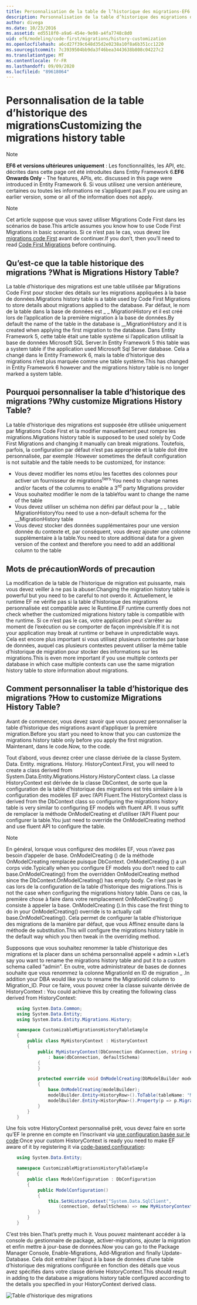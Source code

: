 ```yaml
---
title: Personnalisation de la table de l’historique des migrations-EF6
description: Personnalisation de la table d’historique des migrations dans Entity Framework 6
author: divega
ms.date: 10/23/2016
ms.assetid: ed5518f0-a9a6-454e-9e98-a4fa7748c8d0
uid: ef6/modeling/code-first/migrations/history-customization
ms.openlocfilehash: a6cd27f39c648d35d2e0238a10f8a6b351cc1220
ms.sourcegitcommit: 7c3939504bb9da3f46bea3443638b808c04227c2
ms.translationtype: MT
ms.contentlocale: fr-FR
ms.lasthandoff: 09/09/2020
ms.locfileid: "89618064"
---
```

# <a name="customizing-the-migrations-history-table"></a><span data-ttu-id="64892-103">Personnalisation de la table d’historique des migrations</span><span class="sxs-lookup"><span data-stu-id="64892-103">Customizing the migrations history table</span></span>
> [!NOTE]
> <span data-ttu-id="64892-104">**EF6 et versions ultérieures uniquement** : Les fonctionnalités, les API, etc. décrites dans cette page ont été introduites dans Entity Framework 6.</span><span class="sxs-lookup"><span data-stu-id="64892-104">**EF6 Onwards Only** - The features, APIs, etc. discussed in this page were introduced in Entity Framework 6.</span></span> <span data-ttu-id="64892-105">Si vous utilisez une version antérieure, certaines ou toutes les informations ne s’appliquent pas.</span><span class="sxs-lookup"><span data-stu-id="64892-105">If you are using an earlier version, some or all of the information does not apply.</span></span>

> [!NOTE]
> <span data-ttu-id="64892-106">Cet article suppose que vous savez utiliser Migrations Code First dans les scénarios de base.</span><span class="sxs-lookup"><span data-stu-id="64892-106">This article assumes you know how to use Code First Migrations in basic scenarios.</span></span> <span data-ttu-id="64892-107">Si ce n’est pas le cas, vous devez lire [migrations code First](xref:ef6/modeling/code-first/migrations/index) avant de continuer.</span><span class="sxs-lookup"><span data-stu-id="64892-107">If you don’t, then you’ll need to read [Code First Migrations](xref:ef6/modeling/code-first/migrations/index) before continuing.</span></span>

## <a name="what-is-migrations-history-table"></a><span data-ttu-id="64892-108">Qu’est-ce que la table historique des migrations ?</span><span class="sxs-lookup"><span data-stu-id="64892-108">What is Migrations History Table?</span></span>

<span data-ttu-id="64892-109">La table d’historique des migrations est une table utilisée par Migrations Code First pour stocker des détails sur les migrations appliquées à la base de données.</span><span class="sxs-lookup"><span data-stu-id="64892-109">Migrations history table is a table used by Code First Migrations to store details about migrations applied to the database.</span></span> <span data-ttu-id="64892-110">Par défaut, le nom de la table dans la base de données est \_ \_ MigrationHistory et il est créé lors de l’application de la première migration à la base de données.</span><span class="sxs-lookup"><span data-stu-id="64892-110">By default the name of the table in the database is \_\_MigrationHistory and it is created when applying the first migration to the database.</span></span> <span data-ttu-id="64892-111">Dans Entity Framework 5, cette table était une table système si l’application utilisait la base de données Microsoft SQL Server.</span><span class="sxs-lookup"><span data-stu-id="64892-111">In Entity Framework 5 this table was a system table if the application used Microsoft Sql Server database.</span></span> <span data-ttu-id="64892-112">Cela a changé dans le Entity Framework 6, mais la table d’historique des migrations n’est plus marquée comme une table système.</span><span class="sxs-lookup"><span data-stu-id="64892-112">This has changed in Entity Framework 6 however and the migrations history table is no longer marked a system table.</span></span>

## <a name="why-customize-migrations-history-table"></a><span data-ttu-id="64892-113">Pourquoi personnaliser la table d’historique des migrations ?</span><span class="sxs-lookup"><span data-stu-id="64892-113">Why customize Migrations History Table?</span></span>

<span data-ttu-id="64892-114">La table d’historique des migrations est supposée être utilisée uniquement par Migrations Code First et la modifier manuellement peut rompre les migrations.</span><span class="sxs-lookup"><span data-stu-id="64892-114">Migrations history table is supposed to be used solely by Code First Migrations and changing it manually can break migrations.</span></span> <span data-ttu-id="64892-115">Toutefois, parfois, la configuration par défaut n’est pas appropriée et la table doit être personnalisée, par exemple :</span><span class="sxs-lookup"><span data-stu-id="64892-115">However sometimes the default configuration is not suitable and the table needs to be customized, for instance:</span></span>

-   <span data-ttu-id="64892-116">Vous devez modifier les noms et/ou les facettes des colonnes pour activer un fournisseur de migrations<sup>tiers.</sup></span><span class="sxs-lookup"><span data-stu-id="64892-116">You need to change names and/or facets of the columns to enable a 3<sup>rd</sup> party Migrations provider</span></span>
-   <span data-ttu-id="64892-117">Vous souhaitez modifier le nom de la table</span><span class="sxs-lookup"><span data-stu-id="64892-117">You want to change the name of the table</span></span>
-   <span data-ttu-id="64892-118">Vous devez utiliser un schéma non défini par défaut pour la \_ \_ table MigrationHistory</span><span class="sxs-lookup"><span data-stu-id="64892-118">You need to use a non-default schema for the \_\_MigrationHistory table</span></span>
-   <span data-ttu-id="64892-119">Vous devez stocker des données supplémentaires pour une version donnée du contexte et, par conséquent, vous devez ajouter une colonne supplémentaire à la table.</span><span class="sxs-lookup"><span data-stu-id="64892-119">You need to store additional data for a given version of the context and therefore you need to add an additional column to the table</span></span>

## <a name="words-of-precaution"></a><span data-ttu-id="64892-120">Mots de précaution</span><span class="sxs-lookup"><span data-stu-id="64892-120">Words of precaution</span></span>

<span data-ttu-id="64892-121">La modification de la table de l’historique de migration est puissante, mais vous devez veiller à ne pas la abuser.</span><span class="sxs-lookup"><span data-stu-id="64892-121">Changing the migration history table is powerful but you need to be careful to not overdo it.</span></span> <span data-ttu-id="64892-122">Actuellement, le runtime EF ne vérifie pas si la table d’historique des migrations personnalisée est compatible avec le Runtime.</span><span class="sxs-lookup"><span data-stu-id="64892-122">EF runtime currently does not check whether the customized migrations history table is compatible with the runtime.</span></span> <span data-ttu-id="64892-123">Si ce n’est pas le cas, votre application peut s’arrêter au moment de l’exécution ou se comporter de façon imprévisible.</span><span class="sxs-lookup"><span data-stu-id="64892-123">If it is not your application may break at runtime or behave in unpredictable ways.</span></span> <span data-ttu-id="64892-124">Cela est encore plus important si vous utilisez plusieurs contextes par base de données, auquel cas plusieurs contextes peuvent utiliser la même table d’historique de migration pour stocker des informations sur les migrations.</span><span class="sxs-lookup"><span data-stu-id="64892-124">This is even more important if you use multiple contexts per database in which case multiple contexts can use the same migration history table to store information about migrations.</span></span>

## <a name="how-to-customize-migrations-history-table"></a><span data-ttu-id="64892-125">Comment personnaliser la table d’historique des migrations ?</span><span class="sxs-lookup"><span data-stu-id="64892-125">How to customize Migrations History Table?</span></span>

<span data-ttu-id="64892-126">Avant de commencer, vous devez savoir que vous pouvez personnaliser la table d’historique des migrations avant d’appliquer la première migration.</span><span class="sxs-lookup"><span data-stu-id="64892-126">Before you start you need to know that you can customize the migrations history table only before you apply the first migration.</span></span> <span data-ttu-id="64892-127">Maintenant, dans le code.</span><span class="sxs-lookup"><span data-stu-id="64892-127">Now, to the code.</span></span>

<span data-ttu-id="64892-128">Tout d’abord, vous devrez créer une classe dérivée de la classe System. Data. Entity. migrations. History. HistoryContext.</span><span class="sxs-lookup"><span data-stu-id="64892-128">First, you will need to create a class derived from System.Data.Entity.Migrations.History.HistoryContext class.</span></span> <span data-ttu-id="64892-129">La classe HistoryContext est dérivée de la classe DbContext, de sorte que la configuration de la table d’historique des migrations est très similaire à la configuration des modèles EF avec l’API Fluent.</span><span class="sxs-lookup"><span data-stu-id="64892-129">The HistoryContext class is derived from the DbContext class so configuring the migrations history table is very similar to configuring EF models with fluent API.</span></span> <span data-ttu-id="64892-130">Il vous suffit de remplacer la méthode OnModelCreating et d’utiliser l’API Fluent pour configurer la table.</span><span class="sxs-lookup"><span data-stu-id="64892-130">You just need to override the OnModelCreating method and use fluent API to configure the table.</span></span>

>[!NOTE]
> <span data-ttu-id="64892-131">En général, lorsque vous configurez des modèles EF, vous n’avez pas besoin d’appeler de base. OnModelCreating () de la méthode OnModelCreating remplacée puisque DbContext. OnModelCreating () a un corps vide.</span><span class="sxs-lookup"><span data-stu-id="64892-131">Typically when you configure EF models you don’t need to call base.OnModelCreating() from the overridden OnModelCreating method since the DbContext.OnModelCreating() has empty body.</span></span> <span data-ttu-id="64892-132">Ce n’est pas le cas lors de la configuration de la table d’historique des migrations.</span><span class="sxs-lookup"><span data-stu-id="64892-132">This is not the case when configuring the migrations history table.</span></span> <span data-ttu-id="64892-133">Dans ce cas, la première chose à faire dans votre remplacement OnModelCreating () consiste à appeler la base. OnModelCreating ().</span><span class="sxs-lookup"><span data-stu-id="64892-133">In this case the first thing to do in your OnModelCreating() override is to actually call base.OnModelCreating().</span></span> <span data-ttu-id="64892-134">Cela permet de configurer la table d’historique des migrations de la manière par défaut, que vous Affinez ensuite dans la méthode de substitution.</span><span class="sxs-lookup"><span data-stu-id="64892-134">This will configure the migrations history table in the default way which you then tweak in the overriding method.</span></span>

<span data-ttu-id="64892-135">Supposons que vous souhaitez renommer la table d’historique des migrations et la placer dans un schéma personnalisé appelé « admin ».</span><span class="sxs-lookup"><span data-stu-id="64892-135">Let’s say you want to rename the migrations history table and put it to a custom schema called “admin”.</span></span> <span data-ttu-id="64892-136">En outre, votre administrateur de bases de donnes souhaite que vous renommez la colonne MigrationId en ID de migration \_ .</span><span class="sxs-lookup"><span data-stu-id="64892-136">In addition your DBA would like you to rename the MigrationId column to Migration\_ID.</span></span> <span data-ttu-id="64892-137">Pour ce faire, vous pouvez créer la classe suivante dérivée de HistoryContext :</span><span class="sxs-lookup"><span data-stu-id="64892-137"> You could achieve this by creating the following class derived from HistoryContext:</span></span>

``` csharp
    using System.Data.Common;
    using System.Data.Entity;
    using System.Data.Entity.Migrations.History;

    namespace CustomizableMigrationsHistoryTableSample
    {
        public class MyHistoryContext : HistoryContext
        {
            public MyHistoryContext(DbConnection dbConnection, string defaultSchema)
                : base(dbConnection, defaultSchema)
            {
            }

            protected override void OnModelCreating(DbModelBuilder modelBuilder)
            {
                base.OnModelCreating(modelBuilder);
                modelBuilder.Entity<HistoryRow>().ToTable(tableName: "MigrationHistory", schemaName: "admin");
                modelBuilder.Entity<HistoryRow>().Property(p => p.MigrationId).HasColumnName("Migration_ID");
            }
        }
    }
```

<span data-ttu-id="64892-138">Une fois votre HistoryContext personnalisé prêt, vous devez faire en sorte qu’EF le prenne en compte en l’inscrivant via [une configuration basée sur le code](https://msdn.com/data/jj680699):</span><span class="sxs-lookup"><span data-stu-id="64892-138">Once your custom HistoryContext is ready you need to make EF aware of it by registering it via [code-based configuration](https://msdn.com/data/jj680699):</span></span>

``` csharp
    using System.Data.Entity;

    namespace CustomizableMigrationsHistoryTableSample
    {
        public class ModelConfiguration : DbConfiguration
        {
            public ModelConfiguration()
            {
                this.SetHistoryContext("System.Data.SqlClient",
                    (connection, defaultSchema) => new MyHistoryContext(connection, defaultSchema));
            }
        }
    }
```

<span data-ttu-id="64892-139">C’est très bien.</span><span class="sxs-lookup"><span data-stu-id="64892-139">That’s pretty much it.</span></span> <span data-ttu-id="64892-140">Vous pouvez maintenant accéder à la console du gestionnaire de package, activer-migrations, ajouter la migration et enfin mettre à jour-base de données.</span><span class="sxs-lookup"><span data-stu-id="64892-140">Now you can go to the Package Manager Console, Enable-Migrations, Add-Migration and finally Update-Database.</span></span> <span data-ttu-id="64892-141">Cela doit entraîner l’ajout à la base de données d’une table d’historique des migrations configurée en fonction des détails que vous avez spécifiés dans votre classe dérivée HistoryContext.</span><span class="sxs-lookup"><span data-stu-id="64892-141">This should result in adding to the database a migrations history table configured according to the details you specified in your HistoryContext derived class.</span></span>

![Table d’historique des migrations](~/ef6/media/database.png)
